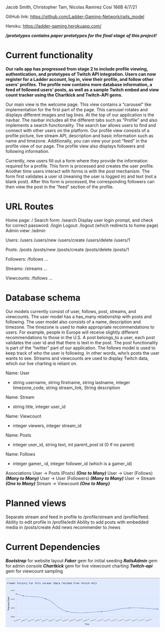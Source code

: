 Jacob Smith, Christopher Tam, Nicolas Ramirez
Cosi 166B
4/7/21

GitHub link: https://github.com/Ladder-Gaming-Network/rails_model

Heroku: https://ladder-gaming.herokuapp.com/

**_/prototypes contains paper prototypes for the final stage of this project!_**

# Current functionality

**Our rails app has progressed from stage 2 to include profile viewing, authentication, and prototypes of Twitch API integration. Users can now register for a Ladder account, log in, view their profile, and follow other users' profiles. The profile now contains more database information, a feed of followed users' posts, as well as a sample Twitch embed and view count tracker using the Chartkick and Twitch-API gems.**

Our main view is the welcome page. This view contains a “carousel” like implementation for the first part of the page. This carousel rotates and displays different images and tag lines. At the top of our application is the navbar. The navbar includes all the different tabs such as “Profile” and also implements a search functionality. The search bar allows users to find and connect with other users on the platform. Our profile view consists of a profile picture, live stream API, description and basic information such as name and timezone. Additionally, you can view your post “feed” in the profile view of our page. The profile view also displays followers and following information.

Currently, new users fill out a form where they provide the information required for a profile. This form is processed and creates the user profile. Another time users interact with forms is with the post mechanism. The form first validates a user id (meaning the user is logged in) and text (not a blank post). After this form is processed, the corresponding followers can then view the post in the “feed” section of the profile.

# URL Routes

Home page: /
Search form: /search
Display user login prompt, and check for correct password: /login
Logout: /logout (which redirects to home page)
Admin view: /admin

Users: /users
/users/new
/users/create
/users/delete
/users/1

Posts: /posts
/posts/new
/posts/create
/posts/delete
/posts/1

Followers: /follows
...

Streams: /streams
...

Viewcounts: /follows
...

# Database schema

Our models currently consist of user, follows, post, streams, and viewcounts. The user model has a has_many relationship with posts and following. The user model also consists of a name, description and timezone. The timezone is used to make appropriate recommendations to users. For example, people in Europe will receive slightly different recommendations to those in the U.S. A post belongs_to a user, each post validates the user id and that there is text in the post. The post functionality is part of the “twitter” part of our application. The follows model is used to keep track of who the user is following. In other words, who’s posts the user wants to see. Streams and viewcounts are used to display Twitch data, which our live charting is reliant on.

Name: User

- string username, string firstname, string lastname, integer timezone_code, string stream_link, String description

Name: Stream

- string title, integer user_id

Name: Viewcount

- integer viewers, integer stream_id

Name: Posts

- integer user_id, string text, int parent_post id (0 if no parent)

Name: Follows

- integer gamer\_ id, integer follower_id (which is a gamer_id)

Associations
User -> Posts (Posts) **_(One to Many)_**
User -> User (Follows) **_(Many to Many)_**
User -> User (Followers) **_(Many to Many)_**
User -> Stream **_(One to Many)_**
Stream -> Viewcount **_(One to Many)_**

# Planned views

Separate stream and feed in profile to /profile/stream and /profile/feed.
Ability to edit profile in /profile/edit
Ability to add posts with embedded media in /posts/create
Add news recommender to /news

# Current Dependencies

**_Bootstrap_** for website layout
**_Faker_** gem for initial seeding
**_RailsAdmin_** gem for admin console
**_Chartkick_** gem for live viewcount charting
**_Twitch-api_** gem for viewcount sampling

![chart_example](images/chart_example.png)
